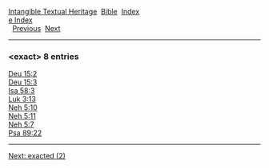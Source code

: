 [Intangible Textual Heritage](../../index)  [Bible](../index) 
[Index](index)   
[e Index](_e_)  
  [Previous](c03922)  [Next](c03924) 

------------------------------------------------------------------------

### &lt;exact&gt; 8 entries

[Deu 15:2](../kjv/deu015.htm#002)  
[Deu 15:3](../kjv/deu015.htm#003)  
[Isa 58:3](../kjv/isa058.htm#003)  
[Luk 3:13](../kjv/luk003.htm#013)  
[Neh 5:10](../kjv/neh005.htm#010)  
[Neh 5:11](../kjv/neh005.htm#011)  
[Neh 5:7](../kjv/neh005.htm#007)  
[Psa 89:22](../kjv/psa089.htm#022)  

------------------------------------------------------------------------

[Next: exacted (2)](c03924)
